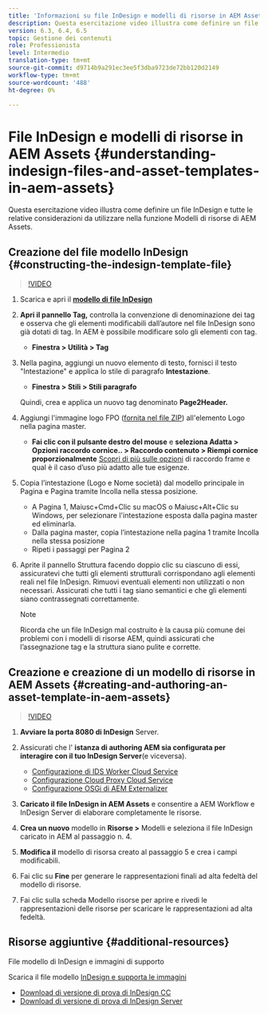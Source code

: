 ```yaml
---
title: 'Informazioni su file InDesign e modelli di risorse in AEM Assets '
description: Questa esercitazione video illustra come definire un file InDesign e tutte le relative considerazioni da utilizzare nella funzione Modelli di risorse di AEM Assets.
version: 6.3, 6.4, 6.5
topic: Gestione dei contenuti
role: Professionista
level: Intermedio
translation-type: tm+mt
source-git-commit: d9714b9a291ec3ee5f3dba9723de72bb120d2149
workflow-type: tm+mt
source-wordcount: '488'
ht-degree: 0%

---
```



# File InDesign e modelli di risorse in AEM Assets {#understanding-indesign-files-and-asset-templates-in-aem-assets}

Questa esercitazione video illustra come definire un file InDesign e tutte le relative considerazioni da utilizzare nella funzione Modelli di risorse di AEM Assets.

## Creazione del file modello InDesign {#constructing-the-indesign-template-file}

>[!VIDEO](https://video.tv.adobe.com/v/19293/?quality=9&learn=on)

1. Scarica e apri il [**modello di file InDesign**](assets/asset-templates-tutorial-video--supporting-files.zip)
2. **Apri il pannello Tag,** controlla la convenzione di denominazione dei tag e osserva che gli elementi modificabili dall’autore nel file InDesign sono già dotati di tag. In AEM è possibile modificare solo gli elementi con tag.

   * **Finestra > Utilità > Tag**

3. Nella pagina, aggiungi un nuovo elemento di testo, fornisci il testo &quot;Intestazione&quot; e applica lo stile di paragrafo **Intestazione**.

   * **Finestra > Stili > Stili paragrafo**

   Quindi, crea e applica un nuovo tag denominato **Page2Header.**

4. Aggiungi l&#39;immagine logo FPO ([fornita nel file ZIP](assets/asset-templates-tutorial-video--supporting-files.zip)) all&#39;elemento Logo nella pagina master.

   * **Fai clic con il pulsante destro del mouse** e **seleziona Adatta > Opzioni raccordo cornice.. > Raccordo contenuto > Riempi cornice proporzionalmente**
   [Scopri di più sulle opzioni](https://helpx.adobe.com/indesign/using/frames-objects.html#fitting_objects_to_frames) di raccordo frame e qual è il caso d’uso più adatto alle tue esigenze.

5. Copia l’intestazione (Logo e Nome società) dal modello principale in Pagina e Pagina tramite Incolla nella stessa posizione.

   * A Pagina 1, Maiusc+Cmd+Clic su macOS o Maiusc+Alt+Clic su Windows, per selezionare l&#39;intestazione esposta dalla pagina master ed eliminarla.
   * Dalla pagina master, copia l’intestazione nella pagina 1 tramite Incolla nella stessa posizione
   * Ripeti i passaggi per Pagina 2

6. Aprite il pannello Struttura facendo doppio clic su ciascuno di essi, assicuratevi che tutti gli elementi strutturali corrispondano agli elementi reali nel file InDesign. Rimuovi eventuali elementi non utilizzati o non necessari. Assicurati che tutti i tag siano semantici e che gli elementi siano contrassegnati correttamente.

   >[!NOTE]
   >
   >Ricorda che un file InDesign mal costruito è la causa più comune dei problemi con i modelli di risorse AEM, quindi assicurati che l’assegnazione tag e la struttura siano pulite e corrette.

## Creazione e creazione di un modello di risorse in AEM Assets {#creating-and-authoring-an-asset-template-in-aem-assets}

>[!VIDEO](https://video.tv.adobe.com/v/19294/?quality=9&learn=on)

1. **Avviare la porta 8080 di InDesign** Server.
2. Assicurati che l&#39; **istanza di authoring AEM sia configurata per interagire con il tuo InDesign Server**(e viceversa).

   * [Configurazione di IDS Worker Cloud Service](http://localhost:4502/etc/cloudservices/proxy/ids.html)
   * [Configurazione Cloud Proxy Cloud Service](http://localhost:4502/etc/cloudservices/proxy.html)
   * [Configurazione OSGi di AEM Externalizer](http://localhost:4502/system/console/configMgr)

3. **Caricato il file InDesign in AEM Assets** e consentire a AEM Workflow e InDesign Server di elaborare completamente le risorse.
4. **Crea un nuovo** modello in  **Risorse >** Modelli e seleziona il file InDesign caricato in AEM al passaggio n. 4.
5. **Modifica il** modello di risorsa creato al passaggio 5 e crea i campi modificabili.
6. Fai clic su **Fine** per generare le rappresentazioni finali ad alta fedeltà del modello di risorse.
7. Fai clic sulla scheda Modello risorse per aprire e rivedi le rappresentazioni delle risorse per scaricare le rappresentazioni ad alta fedeltà.

## Risorse aggiuntive {#additional-resources}

File modello di InDesign e immagini di supporto

Scarica il file modello [InDesign e supporta le immagini](assets/asset-templates-tutorial-video--supporting-files-1.zip)

* [Download di versione di prova di InDesign CC](https://creative.adobe.com/products/download/indesign)
* [Download di versione di prova di InDesign Server](https://www.adobe.com/devnet/indesign/indesign-server-trial-downloads.html)
